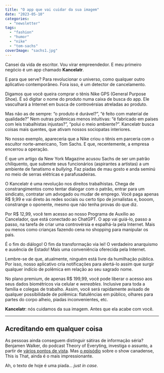 ```yaml
---
title: "O app que vai cuidar da sua imagem"
date: "2023-05-10"
categories: 
  - "newsletter"
tags: 
  - "fashion"
  - "humor"
  - "nike"
  - "tom-sachs"
coverImage: "sachs1.jpg"
---
```


Cansei da vida de escritor. Vou virar empreendedor. E meu primeiro negócio é um app chamado **Kancelatr**.

E para que serve? Para revolucionar o universo, como qualquer outro aplicativo contemporâneo. Fora isso, é um detector de cancelamento.

Digamos que você queira comprar o tênis Nike GPS (General Purpose Shoe). É só digitar o nome do produto numa caixa de busca do app. Ele vasculhará a Internet em busca de controvérsias atreladas ao produto.

Mas não as de sempre: “o produto é durável?”, “é feito com material de qualidade?” Nem outras polêmicas menos intuitivas: “é fabricado em países com leis trabalhistas injustas?”, “polui o meio ambiente?”. Kancelatr busca coisas mais quentes, que ativam nossos sociopatas interiores.

No nosso exemplo, apareceria que a Nike criou o tênis em parceria com o escultor norte-americano, Tom Sachs. E que, recentemente, a empresa encerrou a operação.

É que um artigo da New York Magazine acusou Sachs de ser um patrão chiliquento, que submete seus funcionários (aspirantes a artistas) a um ambiente de fanatismo e _bullying_. Faz piadas de mau gosto e anda seminú no meio de serras elétricas e parafusadeiras.

O Kancelatr é uma revolução nos direitos trabalhistas. Chega de constrangimentos como tentar dialogar com o patrão, entrar para um sindicato, contratar um advogado ou mudar de emprego. Você paga apenas R$ 9,99 e vai direto às redes sociais ou certo tipo de jornalistas e, booom, constrange o oponente, mesmo que não tenha provas do que diz.

Por R$ 12,99, você tem acesso ao nosso Programa de Auxílio ao Cancelador, que está conectado ao ChatGPT. O app vai guiá-lo, passo a passo, na tarefa de criar uma controvérsia e espalhá-la pela Internet. Mais ou menos como crianças fazendo cena no shopping para manipular os pais.

É o fim do diálogo! O fim da transformação via lei! O verdadeiro anarquismo e ausência de Estado! Mais uma conveniência oferecida pela Internet.

Lembre-se de que, atualmente, ninguém está livre da humilhação pública. Por isso, nosso aplicativo cria notificações para alertá-lo assim que surgir qualquer indício de polêmica em relação ao seu sagrado nome.

No plano premium, de apenas R$ 199,99, você pode liberar o acesso aos seus dados biométricos via celular e _wereables_. Inclusive para toda a família e colegas de trabalho. Assim, você será rapidamente avisado de qualquer possibilidade de polêmica: flatulências em público, olhares para partes do corpo alheio, piadas inconvenientes, etc.

**Kancelatr**: nós cuidamos da sua imagem. Antes que ela acabe com você.

* * *

## Acreditando em qualquer coisa

As pessoas ainda conseguem distinguir sátiras de informação séria? Benjamen Walker, do podcast Theory of Everyting, investiga o assunto, a partir de [vários pontos de vista](https://theoryofeverythingpodcast.com/series/false-alarm/). Mas [o episódio](https://podcasts.apple.com/us/podcast/reality-is-that-which-when-you-stop-laughing-at-it/id646537599?i=1000610138825) sobre o show canadense, This is That, ainda é o mais impressionante.

Ah, o texto de hoje é uma piada… _just in case_.
